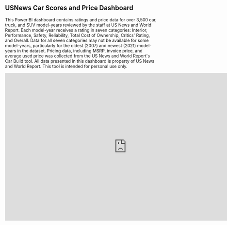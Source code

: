 ## USNews Car Scores and Price Dashboard

This Power BI dashboard contains ratings and price data for over 3,500 car, truck, and SUV model-years reviewed by the staff at US News and World Report. Each model-year receives a rating in seven categories: Interior, Performance, Safety, Reliability, Total Cost of Ownership, Critics' Rating, and Overall. Data for all seven categories may not be available for some model-years, particularly for the oldest (2007) and newest (2021) model-years in the dataset. Pricing data, including MSRP, invoice price, and average used price was collected from the US News and World Report's Car Build tool. All data presented in this dashboard is property of US News and World Report. This tool is intended for personal use only.


<iframe width="800" height="486" src="https://app.powerbi.com/view?r=eyJrIjoiNDBmZTRjYzMtMjE2OS00Y2FlLTgxYmItMTY3OGVlYzRlOGJiIiwidCI6IjcyZjNiMTNkLTNiZDQtNGYxNS04NTAxLTIyOWRhNGVkODk3ZiIsImMiOjZ9&pageName=ReportSection" frameborder="0" allowFullScreen="true"></iframe>
